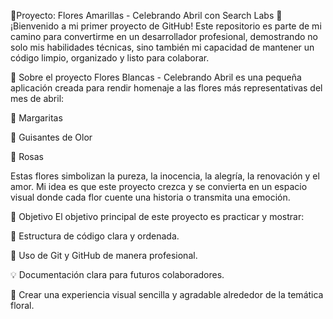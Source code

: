 🌻Proyecto: Flores Amarillas - Celebrando Abril con Search Labs 💐
¡Bienvenido a mi primer proyecto de GitHub!
Este repositorio es parte de mi camino para convertirme en un desarrollador profesional, demostrando no solo mis habilidades técnicas, sino también mi capacidad de mantener un código limpio, organizado y listo para colaborar.

🌸 Sobre el proyecto
Flores Blancas - Celebrando Abril es una pequeña aplicación creada para rendir homenaje a las flores más representativas del mes de abril:

🌼 Margaritas

🌿 Guisantes de Olor

🌹 Rosas

Estas flores simbolizan la pureza, la inocencia, la alegría, la renovación y el amor.
Mi idea es que este proyecto crezca y se convierta en un espacio visual donde cada flor cuente una historia o transmita una emoción.

🚀 Objetivo
El objetivo principal de este proyecto es practicar y mostrar:

🧠 Estructura de código clara y ordenada.

🔧 Uso de Git y GitHub de manera profesional.

💡 Documentación clara para futuros colaboradores.

🎨 Crear una experiencia visual sencilla y agradable alrededor de la temática floral.